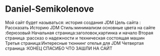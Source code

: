 # Daniel-Semikolenove
Мой сайт будет называться: история создания JDM 
Цель сайта : Рассказать Историю JDM
Стиль:минимализм
основные цвета на сайте :берюзовый
Начальная страница:заголовок,картинка и начало 
Вторая страница :рассказ о надежности и техническая состоящая машин 
Третья страница:Интересные тюннинг отелья для JDM
Четвертая страница :КОНЕЦ СПАСИБО ЧТО ЗАШЛИ НА САЙТ

